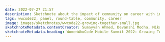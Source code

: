 ```yaml
---
date: 2022-07-27 21:57
description: Sketchnote about the impact of community on career with information on how to interact with the community
tags: wwcode22, panel, round-table, community, career
image: images/sketchnotes/wwcode22-growing-together-small.jpg
sketchnoteMetadata.contentCreator: Sumayyah Ahmed, Devanshi Modha, Mikaela Caron, Dinorah Tovar and Madona Wambua
sketchnoteMetadata.heading: WomenWhoCode Mobile Summit 2022: Growing Together – The Impact of Community on Career
---
```

